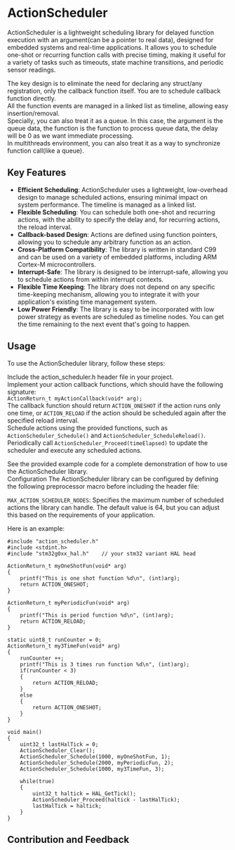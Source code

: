 # ActionScheduler
ActionScheduler is a lightweight scheduling library for delayed function execution with an argument(can be a pointer to real data), designed for embedded systems and real-time applications. It allows you to schedule one-shot or recurring function calls with precise timing, making it useful for a variety of tasks such as timeouts, state machine transitions, and periodic sensor readings.  

The key design is to eliminate the need for declaring any struct/any registration, only the callback function itself. You are to schedule callback function directly.  
All the function events are managed in a linked list as timeline, allowing easy insertion/removal.  
Specially, you can also treat it as a queue. In this case, the argument is the queue data, the function is the function to process queue data, the delay will be 0 as we want immediate processing.  
In multithreads environment, you can also treat it as a way to synchronize function call(like a queue).  

## Key Features

- **Efficient Scheduling**: ActionScheduler uses a lightweight, low-overhead design to manage scheduled actions, ensuring minimal impact on system performance. The timeline is managed as a linked list.  
- **Flexible Scheduling**: You can schedule both one-shot and recurring actions, with the ability to specify the delay and, for recurring actions, the reload interval.  
- **Callback-based Design**: Actions are defined using function pointers, allowing you to schedule any arbitrary function as an action.  
- **Cross-Platform Compatibility**: The library is written in standard C99 and can be used on a variety of embedded platforms, including ARM Cortex-M microcontrollers.  
- **Interrupt-Safe**: The library is designed to be interrupt-safe, allowing you to schedule actions from within interrupt contexts.  
- **Flexible Time Keeping**: The library does not depend on any specific time-keeping mechanism, allowing you to integrate it with your application's existing time management system.  
- **Low Power Friendly**: The library is easy to be incorporated with low power strategy as events are scheduled as timeline nodes. You can get the time remaining to the next event that's going to happen.  

## Usage
To use the ActionScheduler library, follow these steps:  

Include the action_scheduler.h header file in your project.  
Implement your action callback functions, which should have the following signature:  
`ActionReturn_t myActionCallback(void* arg);`  
The callback function should return `ACTION_ONESHOT` if the action runs only one time, or `ACTION_RELOAD` if the action should be scheduled again after the specified reload interval.  
Schedule actions using the provided functions, such as `ActionScheduler_Schedule()` and `ActionScheduler_ScheduleReload()`.  
Periodically call `ActionScheduler_Proceed(timeElapsed)` to update the scheduler and execute any scheduled actions.  

See the provided example code for a complete demonstration of how to use the ActionScheduler library.  
Configuration
The ActionScheduler library can be configured by defining the following preprocessor macro before including the header file:  

`MAX_ACTION_SCHEDULER_NODES`: Specifies the maximum number of scheduled actions the library can handle. The default value is 64, but you can adjust this based on the requirements of your application.  

Here is an example:
```
#include "action_scheduler.h"
#include <stdint.h>
#include "stm32g0xx_hal.h"    // your stm32 variant HAL head

ActionReturn_t myOneShotFun(void* arg)
{
    printf("This is one shot function %d\n", (int)arg);
    return ACTION_ONESHOT;
}

ActionReturn_t myPeriodicFun(void* arg)
{
    printf("This is period function %d\n", (int)arg);
    return ACTION_RELOAD;
}

static uint8_t runCounter = 0;
ActionReturn_t my3TimeFun(void* arg)
{
    runCounter ++;
    printf("This is 3 times run function %d\n", (int)arg);
    if(runCounter < 3)
    {
        return ACTION_RELOAD;
    }
    else
    {
        return ACTION_ONESHOT;
    }
}

void main()
{
    uint32_t lastHalTick = 0;
    ActionScheduler_Clear();
    ActionScheduler_Schedule(1000, myOneShotFun, 1);
    ActionScheduler_Schedule(2000, myPeriodicFun, 2);
    ActionScheduler_Schedule(1000, my3TimeFun, 3);

    while(true)
    {
        uint32_t haltick = HAL_GetTick();
        ActionScheduler_Proceed(haltick - lastHalTick);
        lastHalTick = haltick;
    }
}
```

## Contribution and Feedback
